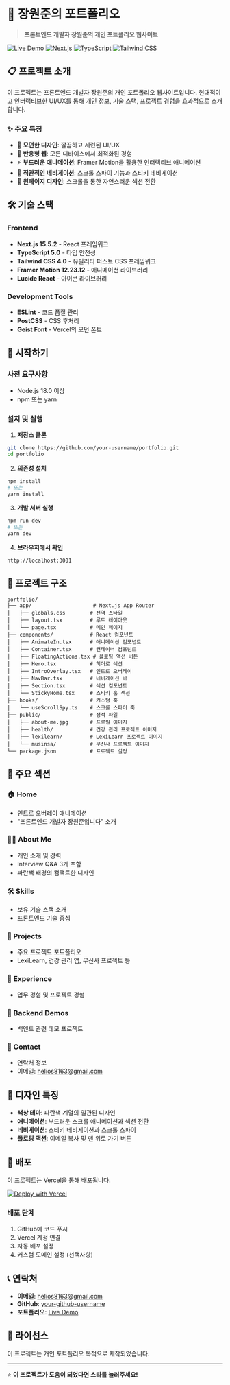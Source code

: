 # 🚀 장원준의 포트폴리오

> **프론트엔드 개발자 장원준의 개인 포트폴리오 웹사이트**

[![Live Demo](https://img.shields.io/badge/Live%20Demo-Visit%20Portfolio-blue?style=for-the-badge&logo=vercel)](https://your-portfolio-url.vercel.app)
[![Next.js](https://img.shields.io/badge/Next.js-15.5.2-black?style=for-the-badge&logo=next.js)](https://nextjs.org/)
[![TypeScript](https://img.shields.io/badge/TypeScript-5.0-blue?style=for-the-badge&logo=typescript)](https://www.typescriptlang.org/)
[![Tailwind CSS](https://img.shields.io/badge/Tailwind%20CSS-4.0-38B2AC?style=for-the-badge&logo=tailwind-css)](https://tailwindcss.com/)

## 📋 프로젝트 소개

이 프로젝트는 프론트엔드 개발자 장원준의 개인 포트폴리오 웹사이트입니다. 
현대적이고 인터랙티브한 UI/UX를 통해 개인 정보, 기술 스택, 프로젝트 경험을 효과적으로 소개합니다.

### ✨ 주요 특징

- 🎨 **모던한 디자인**: 깔끔하고 세련된 UI/UX
- 📱 **반응형 웹**: 모든 디바이스에서 최적화된 경험
- ⚡ **부드러운 애니메이션**: Framer Motion을 활용한 인터랙티브 애니메이션
- 🧭 **직관적인 네비게이션**: 스크롤 스파이 기능과 스티키 네비게이션
- 🎯 **원페이지 디자인**: 스크롤을 통한 자연스러운 섹션 전환

## 🛠️ 기술 스택

### Frontend
- **Next.js 15.5.2** - React 프레임워크
- **TypeScript 5.0** - 타입 안전성
- **Tailwind CSS 4.0** - 유틸리티 퍼스트 CSS 프레임워크
- **Framer Motion 12.23.12** - 애니메이션 라이브러리
- **Lucide React** - 아이콘 라이브러리

### Development Tools
- **ESLint** - 코드 품질 관리
- **PostCSS** - CSS 후처리
- **Geist Font** - Vercel의 모던 폰트

## 🚀 시작하기

### 사전 요구사항
- Node.js 18.0 이상
- npm 또는 yarn

### 설치 및 실행

1. **저장소 클론**
```bash
git clone https://github.com/your-username/portfolio.git
cd portfolio
```

2. **의존성 설치**
```bash
npm install
# 또는
yarn install
```

3. **개발 서버 실행**
```bash
npm run dev
# 또는
yarn dev
```

4. **브라우저에서 확인**
```
http://localhost:3001
```

## 📁 프로젝트 구조

```
portfolio/
├── app/                    # Next.js App Router
│   ├── globals.css        # 전역 스타일
│   ├── layout.tsx         # 루트 레이아웃
│   └── page.tsx           # 메인 페이지
├── components/            # React 컴포넌트
│   ├── AnimateIn.tsx      # 애니메이션 컴포넌트
│   ├── Container.tsx      # 컨테이너 컴포넌트
│   ├── FloatingActions.tsx # 플로팅 액션 버튼
│   ├── Hero.tsx           # 히어로 섹션
│   ├── IntroOverlay.tsx   # 인트로 오버레이
│   ├── NavBar.tsx         # 네비게이션 바
│   ├── Section.tsx        # 섹션 컴포넌트
│   └── StickyHome.tsx     # 스티키 홈 섹션
├── hooks/                 # 커스텀 훅
│   └── useScrollSpy.ts    # 스크롤 스파이 훅
├── public/                # 정적 파일
│   ├── about-me.jpg       # 프로필 이미지
│   ├── health/            # 건강 관리 프로젝트 이미지
│   ├── lexilearn/         # LexiLearn 프로젝트 이미지
│   └── musinsa/           # 무신사 프로젝트 이미지
└── package.json           # 프로젝트 설정
```

## 🎯 주요 섹션

### 🏠 Home
- 인트로 오버레이 애니메이션
- "프론트엔드 개발자 장원준입니다" 소개

### 👨‍💻 About Me
- 개인 소개 및 경력
- Interview Q&A 3개 포함
- 파란색 배경의 컴팩트한 디자인

### 🛠️ Skills
- 보유 기술 스택 소개
- 프론트엔드 기술 중심

### 🚀 Projects
- 주요 프로젝트 포트폴리오
- LexiLearn, 건강 관리 앱, 무신사 프로젝트 등

### 💼 Experience
- 업무 경험 및 프로젝트 경험

### 🔧 Backend Demos
- 백엔드 관련 데모 프로젝트

### 📧 Contact
- 연락처 정보
- 이메일: helios8163@gmail.com

## 🎨 디자인 특징

- **색상 테마**: 파란색 계열의 일관된 디자인
- **애니메이션**: 부드러운 스크롤 애니메이션과 섹션 전환
- **네비게이션**: 스티키 네비게이션과 스크롤 스파이
- **플로팅 액션**: 이메일 복사 및 맨 위로 가기 버튼

## 🚀 배포

이 프로젝트는 Vercel을 통해 배포됩니다.

[![Deploy with Vercel](https://vercel.com/button)](https://vercel.com/new/clone?repository-url=https://github.com/your-username/portfolio)

### 배포 단계
1. GitHub에 코드 푸시
2. Vercel 계정 연결
3. 자동 배포 설정
4. 커스텀 도메인 설정 (선택사항)

## 📞 연락처

- **이메일**: helios8163@gmail.com
- **GitHub**: [your-github-username](https://github.com/your-username)
- **포트폴리오**: [Live Demo](https://your-portfolio-url.vercel.app)

## 📄 라이선스

이 프로젝트는 개인 포트폴리오 목적으로 제작되었습니다.

---

⭐ **이 프로젝트가 도움이 되었다면 스타를 눌러주세요!**